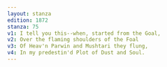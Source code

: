 ```yaml
---
layout: stanza
edition: 1872
stanza: 75
v1: I tell you this--when, started from the Goal,
v2: Over the flaming shoulders of the Foal
v3: Of Heav'n Parwin and Mushtari they flung,
v4: In my predestin'd Plot of Dust and Soul.
---
```

